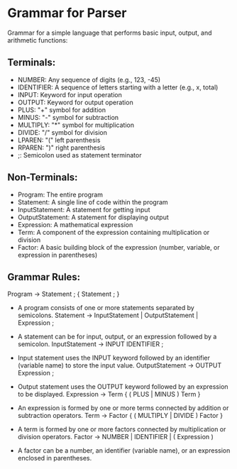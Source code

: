 # Grammar for Parser
Grammar for a simple language that performs basic input, output, and arithmetic functions:

## Terminals:

- NUMBER: Any sequence of digits (e.g., 123, -45)
- IDENTIFIER: A sequence of letters starting with a letter (e.g., x, total)
- INPUT: Keyword for input operation
- OUTPUT: Keyword for output operation
- PLUS: "+" symbol for addition
- MINUS: "-" symbol for subtraction
- MULTIPLY: "*" symbol for multiplication
- DIVIDE: "/" symbol for division
- LPAREN: "(" left parenthesis
- RPAREN: ")" right parenthesis
- ;: Semicolon used as statement terminator

## Non-Terminals:

- Program: The entire program
- Statement: A single line of code within the program
- InputStatement: A statement for getting input
- OutputStatement: A statement for displaying output
- Expression: A mathematical expression
- Term: A component of the expression containing multiplication or division
- Factor: A basic building block of the expression (number, variable, or expression in parentheses)

## Grammar Rules:

Program -> Statement ; { Statement ; }

- A program consists of one or more statements separated by semicolons.
Statement -> InputStatement | OutputStatement | Expression ;

- A statement can be for input, output, or an expression followed by a semicolon.
InputStatement -> INPUT IDENTIFIER ;

- Input statement uses the INPUT keyword followed by an identifier (variable name) to store the input value.
OutputStatement -> OUTPUT Expression ;

- Output statement uses the OUTPUT keyword followed by an expression to be displayed.
Expression -> Term { ( PLUS | MINUS ) Term }

- An expression is formed by one or more terms connected by addition or subtraction operators.
Term -> Factor { ( MULTIPLY | DIVIDE ) Factor }

- A term is formed by one or more factors connected by multiplication or division operators.
Factor -> NUMBER | IDENTIFIER | ( Expression )

- A factor can be a number, an identifier (variable name), or an expression enclosed in parentheses.

